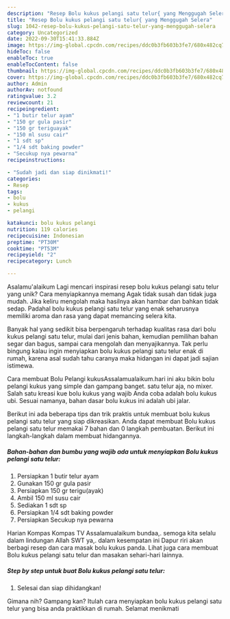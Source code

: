 ```yaml
---
description: "Resep Bolu kukus pelangi satu telur{ yang Menggugah Selera"
title: "Resep Bolu kukus pelangi satu telur{ yang Menggugah Selera"
slug: 1042-resep-bolu-kukus-pelangi-satu-telur-yang-menggugah-selera
category: Uncategorized
date: 2022-09-30T15:41:33.884Z
image: https://img-global.cpcdn.com/recipes/ddc0b3fb603b3fe7/680x482cq70/bolu-kukus-pelangi-satu-telur-foto-resep-utama.jpg
hideToc: false
enableToc: true
enableTocContent: false
thumbnail: https://img-global.cpcdn.com/recipes/ddc0b3fb603b3fe7/680x482cq70/bolu-kukus-pelangi-satu-telur-foto-resep-utama.jpg
cover: https://img-global.cpcdn.com/recipes/ddc0b3fb603b3fe7/680x482cq70/bolu-kukus-pelangi-satu-telur-foto-resep-utama.jpg
author: Admin
authorAv: notfound
ratingvalue: 3.2
reviewcount: 21
recipeingredient:
- "1 butir telur ayam"
- "150 gr gula pasir"
- "150 gr teriguayak"
- "150 ml susu cair"
- "1 sdt sp"
- "1/4 sdt baking powder"
- "Secukup nya pewarna"
recipeinstructions:

- "Sudah jadi dan siap dinikmati!"
categories:
- Resep
tags:
- bolu
- kukus
- pelangi

katakunci: bolu kukus pelangi 
nutrition: 119 calories
recipecuisine: Indonesian
preptime: "PT30M"
cooktime: "PT53M"
recipeyield: "2"
recipecategory: Lunch

---
```



Asalamu'alaikum Lagi mencari inspirasi resep bolu kukus pelangi satu telur yang unik? Cara menyiapkannya memang Agak tidak susah dan tidak juga mudah. Jika keliru mengolah maka hasilnya akan hambar dan bahkan tidak sedap. Padahal bolu kukus pelangi satu telur yang enak seharusnya memiliki aroma dan rasa yang dapat memancing selera kita.


Banyak hal yang sedikit bisa berpengaruh terhadap kualitas rasa dari bolu kukus pelangi satu telur, mulai dari jenis bahan, kemudian pemilihan bahan segar dan bagus, sampai cara mengolah dan menyajikannya. Tak perlu bingung kalau ingin menyiapkan bolu kukus pelangi satu telur enak di rumah, karena asal sudah tahu caranya maka hidangan ini dapat jadi sajian istimewa.

Cara membuat Bolu Pelangi kukusAssalamualaikum.hari ini aku bikin bolu pelangi kukus yang simple dan gampang banget. satu telur aja, no mixer. Salah satu kreasi kue bolu kukus yang wajib Anda coba adalah bolu kukus ubi. Sesuai namanya, bahan dasar bolu kukus ini adalah ubi jalar.


Berikut ini ada beberapa tips dan trik praktis untuk membuat bolu kukus pelangi satu telur yang siap dikreasikan. Anda dapat membuat Bolu kukus pelangi satu telur memakai 7 bahan dan 0 langkah pembuatan. Berikut ini langkah-langkah dalam membuat hidangannya.

<!--inarticleads1-->

##### Bahan-bahan dan bumbu yang wajib ada untuk menyiapkan Bolu kukus pelangi satu telur:

1. Persiapkan 1 butir telur ayam
1. Gunakan 150 gr gula pasir
1. Persiapkan 150 gr terigu(ayak)
1. Ambil 150 ml susu cair
1. Sediakan 1 sdt sp
1. Persiapkan 1/4 sdt baking powder
1. Persiapkan Secukup nya pewarna


Harian Kompas Kompas TV Assalamualaikum bundaa,. semoga kita selalu dalam lindungan Allah SWT ya,. dalam kesempatan ini Dapur riri akan berbagi resep dan cara masak bolu kukus panda. Lihat juga cara membuat Bolu kukus pelangi satu telur dan masakan sehari-hari lainnya. 

<!--inarticleads2-->

##### Step by step untuk buat Bolu kukus pelangi satu telur:


1. Selesai dan siap dihidangkan!



Gimana nih? Gampang kan? Itulah cara menyiapkan bolu kukus pelangi satu telur yang bisa anda praktikkan di rumah. Selamat menikmati
